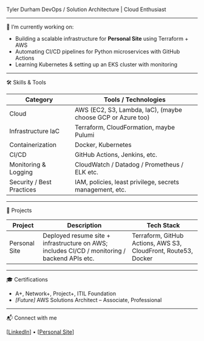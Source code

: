 Tyler Durham
DevOps / Solution Architecture | Cloud Enthusiast

---

🔭 I’m currently working on:

- Building a scalable infrastructure for **Personal Site** using Terraform + AWS
- Automating CI/CD pipelines for Python microservices with GitHub Actions
- Learning Kubernetes & setting up an EKS cluster with monitoring

---

🛠 Skills & Tools

| Category            | Tools / Technologies |
|---------------------|----------------------|
| Cloud               | AWS (EC2, S3, Lambda, IaC), (maybe choose GCP or Azure too) |
| Infrastructure IaC  | Terraform, CloudFormation, maybe Pulumi |
| Containerization    | Docker, Kubernetes |
| CI/CD               | GitHub Actions, Jenkins, etc. |
| Monitoring & Logging| CloudWatch / Datadog / Prometheus / ELK etc. |
| Security / Best Practices | IAM, policies, least privilege, secrets management, etc. |

---

📂 Projects

| Project | Description | Tech Stack |
|---------|-------------|------------|
| Personal Site | Deployed resume site + infrastructure on AWS; includes CI/CD / monitoring / backend APIs etc. | Terraform, GitHub Actions, AWS S3, CloudFront, Route53, Docker |

---

🎓 Certifications

- A+, Network+, Project+, ITIL Foundation  
- *[Future]* AWS Solutions Architect – Associate, Professional

---

📬 Connect with me

[[LinkedIn](https://www.linkedin.com/in/tylerdurham208/)] • [[Personal Site](https://www.tyleradurham.com)]
